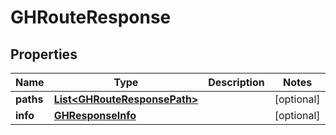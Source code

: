 
# GHRouteResponse

## Properties
Name | Type | Description | Notes
------------ | ------------- | ------------- | -------------
**paths** | [**List&lt;GHRouteResponsePath&gt;**](GHRouteResponsePath.md) |  |  [optional]
**info** | [**GHResponseInfo**](GHResponseInfo.md) |  |  [optional]



